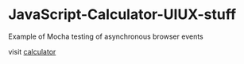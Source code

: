 # JavaScript-Calculator-UIUX-stuff
Example of Mocha testing of asynchronous browser events

visit <a href="https://thomassangrey.github.io/JavaScript-Calculator-UIUX-stuff/">calculator</a>
